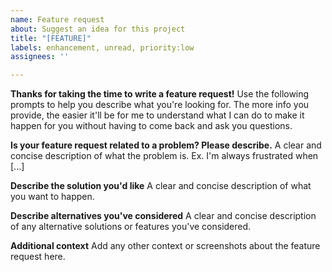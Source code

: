 ```yaml
---
name: Feature request
about: Suggest an idea for this project
title: "[FEATURE]"
labels: enhancement, unread, priority:low
assignees: ''

---
```


**Thanks for taking the time to write a feature request!** Use the following prompts to help you describe what you're looking for.  The more info you provide, the easier it'll be for me to understand what I can do to make it happen for you without having to come back and ask you questions.

**Is your feature request related to a problem? Please describe.**
A clear and concise description of what the problem is. Ex. I'm always frustrated when [...]

**Describe the solution you'd like**
A clear and concise description of what you want to happen.

**Describe alternatives you've considered**
A clear and concise description of any alternative solutions or features you've considered.

**Additional context**
Add any other context or screenshots about the feature request here.
